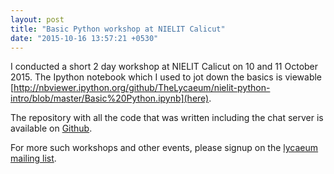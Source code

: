 ```yaml
---
layout: post
title: "Basic Python workshop at NIELIT Calicut"
date: "2015-10-16 13:57:21 +0530"
---
```


I conducted a short 2 day workshop at NIELIT Calicut on 10 and 11
October 2015. The Ipython notebook which I used to jot down the basics
is viewable 
[http://nbviewer.ipython.org/github/TheLycaeum/nielit-python-intro/blob/master/Basic%20Python.ipynb](here).

The repository with all the code that was written including the chat
server is available on
[Github](https://github.com/TheLycaeum/nielit-python-intro).

For more such workshops and other events, please signup on the
[lycaeum mailing list](http://thelycaeum.in/resources.html).


